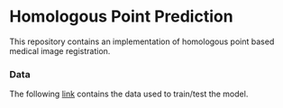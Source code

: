 # Homologous Point Prediction
This repository contains an implementation of homologous point based medical image registration.

### Data
The following [link](https://figshare.com/articles/dataset/Data_supporting_Homologous_Point_Transformer_for_Multi-modality_Prostate_Image_Registration/20756581) contains the data used to train/test the model.
